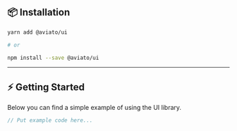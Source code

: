 ## 📦 Installation

```bash
yarn add @aviato/ui

# or

npm install --save @aviato/ui
```

---

## ⚡️ Getting Started

Below you can find a simple example of using the UI library.

```typescript
// Put example code here...
```
